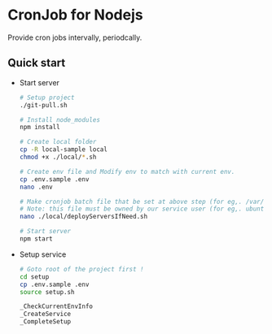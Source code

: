 # CronJob for Nodejs

Provide cron jobs intervally, periodcally.


## Quick start

- Start server

	```bash
	# Setup project
	./git-pull.sh

	# Install node_modules
	npm install

	# Create local folder
	cp -R local-sample local
	chmod +x ./local/*.sh

	# Create env file and Modify env to match with current env.
	cp .env.sample .env
	nano .env

	# Make cronjob batch file that be set at above step (for eg,. /var/www/nodecron/local/checkAndDeployServers.sh)
	# Note: this file must be owned by our service user (for eg,. ubuntu).
	nano ./local/deployServersIfNeed.sh

	# Start server
	npm start
	```


- Setup service

	```bash
	# Goto root of the project first !
	cd setup
	cp .env.sample .env
	source setup.sh

	_CheckCurrentEnvInfo
	_CreateService
	_CompleteSetup
	```
